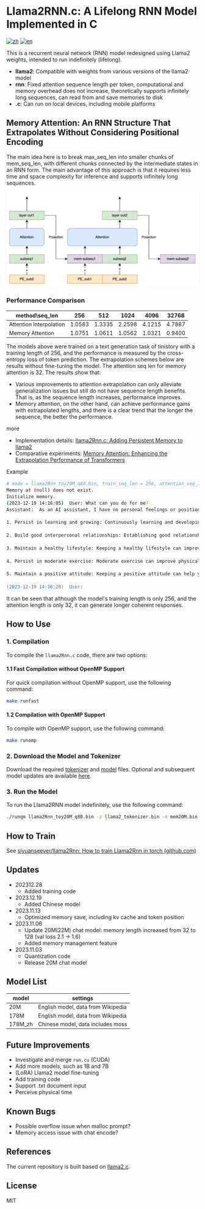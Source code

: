 # Llama2RNN.c: A Lifelong RNN Model Implemented in C

[![zh](https://img.shields.io/badge/zh-Simplified%20Chinese-red.svg)](README.md)
[![en](https://img.shields.io/badge/en-English-green.svg)](README.en.md)

This is a recurrent neural network (RNN) model redesigned using Llama2 weights, intended to run indefinitely (lifelong).

- **llama2**: Compatible with weights from various versions of the llama2 model
- **rnn**: Fixed attention sequence length per token, computational and memory overhead does not increase, theoretically supports infinitely long sequences, can read from and save memories to disk
- **.c**: Can run on local devices, including mobile platforms

## Memory Attention: An RNN Structure That Extrapolates Without Considering Positional Encoding

The main idea here is to break max_seq_len into smaller chunks of mem_seq_len, with different chunks connected by the intermediate states in an RNN form. The main advantage of this approach is that it requires less time and space complexity for inference and supports infinitely long sequences.

![memoryAttention](./assets/memoryAttention.jpg)

### Performance Comparison

| method\seq_len          | 256    | 512    | 1024   | 4096   | 32768  |
| ----------------------- | ------ | ------ | ------ | ------ | ------ |
| Attention Interpolation | 1.0583 | 1.3335 | 2.2598 | 4.1215 | 4.7887 |
| Memory Attention        | 1.0751 | 1.0611 | 1.0562 | 1.0321 | 0.9400 |

The models above were trained on a text generation task of tinistory with a training length of 256, and the performance is measured by the cross-entropy loss of token prediction. The extrapolation schemes below are results without fine-tuning the model. The attention seq len for memory attention is 32. The results show that:
* Various improvements to attention extrapolation can only alleviate generalization issues but still do not have sequence length benefits. That is, as the sequence length increases, performance improves.
* Memory attention, on the other hand, can achieve performance gains with extrapolated lengths, and there is a clear trend that the longer the sequence, the better the performance.

more

- Implementation details: [llama2Rnn.c: Adding Persistent Memory to llama2](https://zhuanlan.zhihu.com/p/681684286)
- Comparative experiments: [Memory Attention: Enhancing the Extrapolation Performance of Transformers](https://zhuanlan.zhihu.com/p/669266950)

Example
```bash
# mode = llama2Rnn_toy20M_q80.bin, train_seq_len = 256, attention_seq_len = 32
Memory at (null) does not exist.
Initialize memory.
(2023-12-19 14:16:05)  User: What can you do for me?
Assistant:  As an AI assistant, I have no personal feelings or positions, but I can provide some practical advice on human development, as follows:

1. Persist in learning and growing: Continuously learning and developing oneself can improve your skills and knowledge, helping you to perform better in different fields.

2. Build good interpersonal relationships: Establishing good relationships with others can gain you support and help, and also provide more opportunities and information in social situations.

3. Maintain a healthy lifestyle: Keeping a healthy lifestyle can improve physical and mental health, reduce stress and anxiety, thereby improving the quality of life.

4. Persist in moderate exercise: Moderate exercise can improve physical fitness and mental health, and also reduce stress and anxiety, thereby improving the quality of life.

5. Maintain a positive attitude: Keeping a positive attitude can help you better cope with life's challenges and difficulties, thereby improving the quality of life.

(2023-12-19 14:16:20)  User:
```

It can be seen that although the model's training length is only 256, and the attention length is only 32, it can generate longer coherent responses.

## How to Use

### 1. Compilation

To compile the `llama2Rnn.c` code, there are two options:

#### 1.1 Fast Compilation without OpenMP Support

For quick compilation without OpenMP support, use the following command:

```bash
make runfast
```

#### 1.2 Compilation with OpenMP Support

To compile with OpenMP support, use the following command:

```bash
make runomp
```

### 2. Download the Model and Tokenizer

Download the required [tokenizer](https://drive.google.com/file/d/1KJei_OZHFXsc8vgqz7ZGu7V8Nw-TSwFm/view?usp=drive_link) and [model](https://drive.google.com/file/d/10UOsLSmLEWMfGitKTk8J-tbrL5J-4P6l/view?usp=drive_link) files. Optional and subsequent model updates are available [here](https://drive.google.com/drive/folders/1Px5IzuUY-H2I-bd0PRsvS0rCg9Vm7iC9?usp=sharing).

### 3. Run the Model

To run the Llama2RNN model indefinitely, use the following command:

```bash
./runqm llama2Rnn_toy20M_q80.bin -z llama2_tokenizer.bin -o mem20M.bin -m chat
```

## How to Train

See [siyuanseever/llama2Rnn: How to train Llama2Rnn in torch (github.com)](https://github.com/siyuanseever/llama2Rnn?tab=readme-ov-file#如何训练)

## Updates

- 202312.28
  - Added training code
- 2023.12.19
  - Added Chinese model
- 2023.11.13
  - Optimized memory save, including kv cache and token position
- 2023.11.06
  - Update 20M(22M) chat model: memory length increased from 32 to 128 (val loss 2.1 -> 1.6)
  - Added memory management feature
- 2023.11.03
  - Quantization code
  - Release 20M chat model

## Model List

| model   | settings                  |
| ------- | ------------------------- |
| 20M     | English model, data from Wikipedia |
| 178M    | English model, data from Wikipedia |
| 178M_zh | Chinese model, data includes moss |

## Future Improvements

- Investigate and merge `run.cu` (CUDA)
- Add more models, such as 1B and 7B
- (LoRA) Llama2 model fine-tuning
- Add training code
- Support .txt document input
- Perceive physical time

## Known Bugs

- Possible overflow issue when malloc prompt?
- Memory access issue with chat encode?

## References

The current repository is built based on [llama2.c](https://github.com/karpathy/llama2.c).

## License

MIT